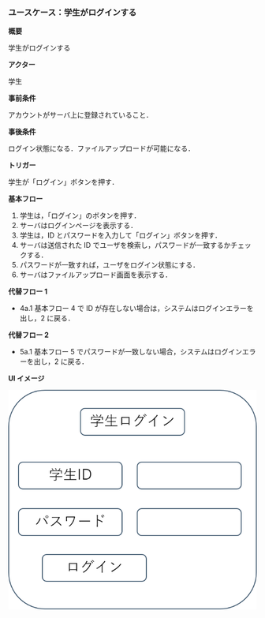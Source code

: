 ### ユースケース：学生がログインする

**概要**

学生がログインする

**アクター**

学生

**事前条件**

アカウントがサーバ上に登録されていること．

**事後条件**

ログイン状態になる．ファイルアップロードが可能になる．

**トリガー**

学生が「ログイン」ボタンを押す．

**基本フロー**

1. 学生は，「ログイン」のボタンを押す．
2. サーバはログインページを表示する．
3. 学生は，ID とパスワードを入力して「ログイン」ボタンを押す．
4. サーバは送信された ID でユーザを検索し，パスワードが一致するかチェックする．
5. パスワードが一致すれば，ユーザをログイン状態にする．
6. サーバはファイルアップロード画面を表示する．

**代替フロー 1**

- 4a.1 基本フロー 4 で ID が存在しない場合は，システムはログインエラーを出し，2 に戻る．

**代替フロー 2**

- 5a.1 基本フロー 5 でパスワードが一致しない場合，システムはログインエラーを出し，2 に戻る．

**UI イメージ**

![login](../image/login.png)
